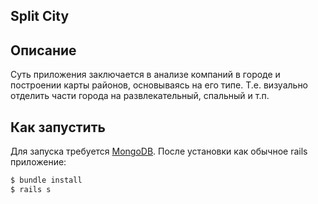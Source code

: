 Split City
----------

Описание
--------

Суть приложения заключается в анализе компаний в городе и построении карты районов, основываясь на его типе. Т.е. визуально отделить части города на развлекательный, спальный и т.п.

Как запустить
-------------

Для запуска требуется [MongoDB](http://www.mongodb.org). После установки как обычное rails приложение:

```bash
$ bundle install
$ rails s
```
